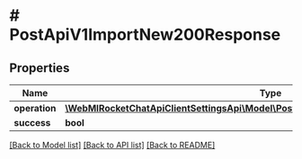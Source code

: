# # PostApiV1ImportNew200Response

## Properties

Name | Type | Description | Notes
------------ | ------------- | ------------- | -------------
**operation** | [**\WebMIRocketChatApiClientSettingsApi\Model\PostApiV1ImportNew200ResponseOperation**](PostApiV1ImportNew200ResponseOperation.md) |  | [optional]
**success** | **bool** |  | [optional]

[[Back to Model list]](../../README.md#models) [[Back to API list]](../../README.md#endpoints) [[Back to README]](../../README.md)
